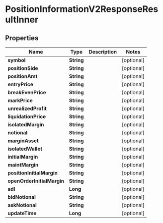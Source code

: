 

# PositionInformationV2ResponseResultInner


## Properties

| Name | Type | Description | Notes |
|------------ | ------------- | ------------- | -------------|
|**symbol** | **String** |  |  [optional] |
|**positionSide** | **String** |  |  [optional] |
|**positionAmt** | **String** |  |  [optional] |
|**entryPrice** | **String** |  |  [optional] |
|**breakEvenPrice** | **String** |  |  [optional] |
|**markPrice** | **String** |  |  [optional] |
|**unrealizedProfit** | **String** |  |  [optional] |
|**liquidationPrice** | **String** |  |  [optional] |
|**isolatedMargin** | **String** |  |  [optional] |
|**notional** | **String** |  |  [optional] |
|**marginAsset** | **String** |  |  [optional] |
|**isolatedWallet** | **String** |  |  [optional] |
|**initialMargin** | **String** |  |  [optional] |
|**maintMargin** | **String** |  |  [optional] |
|**positionInitialMargin** | **String** |  |  [optional] |
|**openOrderInitialMargin** | **String** |  |  [optional] |
|**adl** | **Long** |  |  [optional] |
|**bidNotional** | **String** |  |  [optional] |
|**askNotional** | **String** |  |  [optional] |
|**updateTime** | **Long** |  |  [optional] |




